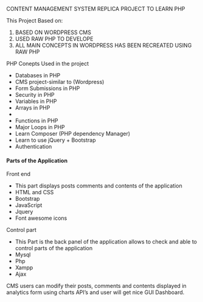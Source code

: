 CONTENT MANAGEMENT SYSTEM REPLICA PROJECT TO LEARN PHP 

This Project Based on:
1. BASED ON WORDPRESS CMS
2. USED RAW PHP TO DEVELOPE
3. ALL MAIN CONCEPTS IN WORDPRESS HAS BEEN RECREATED USING RAW PHP

PHP Conepts Used in the project
    <ul>
        <li>Databases in PHP</li>
        <li>CMS project-similar to (Wordpress)</li>
        <li>Form Submissions in PHP</li>
        <li>Security in PHP</li>
        <li>Variables in PHP</li>
        <li>Arrays in PHP<li>
           <li>Functions in PHP</li>
            <li>Major Loops in PHP</li>
            <li>Learn Composer (PHP dependency Manager)</li>
            <li>Learn to use jQuery + Bootstrap</li>
            <li>Authentication</li>
    </ul>
    <h4>Parts of the Application</h4>
    <p>Front end</p>
    <ul><li>This part displays posts comments and contents of the application</li>
    <li>HTML and CSS</li>
    <li>Bootstrap</li>
    <li>JavaScript</li>
    <li>Jquery</li>
    <li>Font awesome icons</li>
</ul>
     <p>Control part</p>
     <ul><li>This Part is the back panel of the application allows to check and able to control parts of the application</li>
    <li>Mysql</li>
    <li>Php</li>
    <li>Xampp</li>
    <li>Ajax</li>
</ul>

CMS users can modify their posts, comments and contents displayed in analytics form using charts API’s and user will get nice GUI Dashboard.
